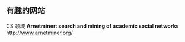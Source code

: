 ## 有趣的网站

CS 领域 
**Arnetminer: search and mining of academic social networks**
http://www.arnetminer.org/
